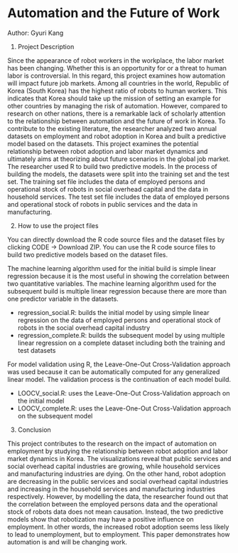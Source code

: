 # Automation and the Future of Work
Author: Gyuri Kang

1. Project Description

Since the appearance of robot workers in the workplace, the labor market has been changing. Whether this is an opportunity for or a threat to human labor is controversial. In this regard, this project examines how automation will impact future job markets. Among all countries in the world, Republic of Korea (South Korea) has the highest ratio of robots to human workers. This indicates that Korea should take up the mission of setting an example for other countries by managing the risk of automation. However, compared to research on other nations, there is a remarkable lack of scholarly attention to the relationship between automation and the future of work in Korea. To contribute to the existing literature, the researcher analyzed two annual datasets on employment and robot adoption in Korea and built a predictive model based on the datasets. This project examines the potential relationship between robot adoption and labor market dynamics and ultimately aims at theorizing about future scenarios in the global job market.
The researcher used R to build two predictive models. In the process of building the models, the datasets were split into the training set and the test set. The training set file includes the data of employed persons and operational stock of robots in social overhead capital and the data in household services. The test set file includes the data of employed persons and operational stock of robots in public services and the data in manufacturing.

2. How to use the project files

You can directly download the R code source files and the dataset files by clicking CODE -> Download ZIP.
You can use the R code source files to build two predictive models based on the dataset files.

The machine learning algorithm used for the initial build is simple linear regression because it is the most useful in showing the correlation between two quantitative variables. The machine learning algorithm used for the subsequent build is multiple linear regression because there are more than one predictor variable in the datasets.
  - regression_social.R: builds the initial model by using simple linear regression on the data of employed persons and operational stock of robots in the social overhead capital industry
  - regression_complete.R: builds the subsequent model by using multiple linear regression on a complete dataset including both the training and test datasets

For model validation using R, the Leave-One-Out Cross-Validation approach was used because it can be automatically computed for any generalized linear model. The validation process is the continuation of each model build.
  - LOOCV_social.R: uses the Leave-One-Out Cross-Validation approach on the initial model
  - LOOCV_complete.R: uses the Leave-One-Out Cross-Validation approach on the subsequent model

3. Conclusion

This project contributes to the research on the impact of automation on employment by studying the relationship between robot adoption and labor market dynamics in Korea. The visualizations reveal that public services and social overhead capital industries are growing, while household services and manufacturing industries are dying. On the other hand, robot adoption are decreasing in the public services and social overhead capital industries and increasing in the household services and manufacturing industries respectively. However, by modelling the data, the researcher found out that the correlation between the employed persons data and the operational stock of robots data does not mean causation. Instead, the two predictive models show that robotization may have a positive influence on employment. In other words, the increased robot adoption seems less likely to lead to unemployment, but to employment. This paper demonstrates how automation is and will be changing work.
